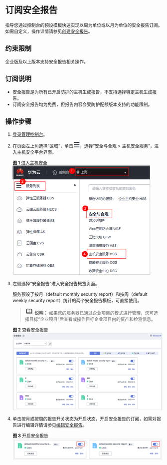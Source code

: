 # 订阅安全报告<a name="hss_01_0370"></a>

指导您通过控制台的预设模板快速实现以周为单位或以月为单位的安全报告订阅。如需自定义，操作详情请参见[创建安全报告](创建安全报告.md#hss_01_0371)。

## 约束限制<a name="hss_01_0555_section11403192420538"></a>

企业版及以上版本支持安全报告相关操作。

## 订阅说明<a name="hss_01_0555_section1697894017136"></a>

-   安全报告是为所有已开启防护的主机生成报告，不支持选择特定主机生成报告。
-   订阅安全报告均为免费，但报告内容会受防护配额版本支持的功能限制。

## 操作步骤<a name="hss_01_0555_section174791340193712"></a>

1.  [登录管理控制台](https://console.huaweicloud.com/?locale=zh-cn)。
2.  在页面左上角选择“区域“，单击![](figures/zh-cn_image_0000001517317834.png)，选择“安全与合规 \> 主机安全服务”，进入主机安全平台界面。

    **图 1**  进入主机安全<a name="hss_01_0555_hss_01_0234_fig1855613765114"></a>  
    ![](figures/进入主机安全.png "进入主机安全")

3.  左侧选择“安全报告“进入安全报告概览页面。

    服务预设了按月（default monthly security report）和按周（default weekly security report）统计的两个安全报告模板，可直接使用。

    >![](public_sys-resources/icon-note.gif) **说明：** 
    >如果您的服务器已通过企业项目的模式进行管理，您可选择目标“企业项目“后查看或操作目标企业项目内的资产和检测信息。

    **图 2**  查看安全报告<a name="hss_01_0555_hss_01_0554_fig5101911204514"></a>  
    ![](figures/查看安全报告.png "查看安全报告")

4.  单击按月或按周的报告开关状态为开启状态，开启安全报告的订阅，如需对报告进行编辑详情请参见[编辑安全报告](安全报告管理.md#hss_01_0557_section341765792112)。

    **图 3**  开启安全报告<a name="hss_01_0555_fig12787225204917"></a>  
    ![](figures/开启安全报告.png "开启安全报告")

